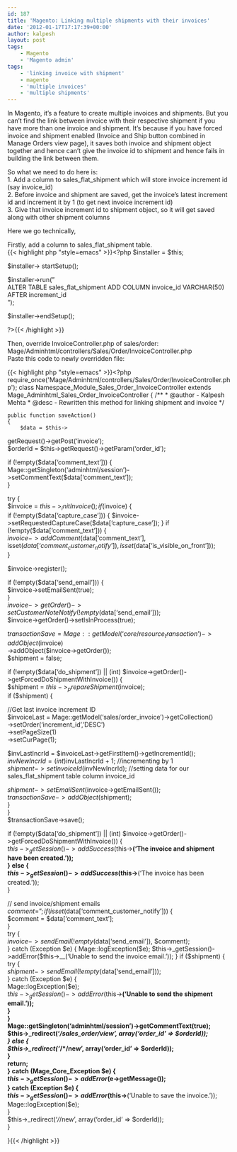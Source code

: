 ```yaml
---
id: 187
title: 'Magento: Linking multiple shipments with their invoices'
date: '2012-01-17T17:17:39+00:00'
author: kalpesh
layout: post
tags:
    - Magento
    - 'Magento admin'
tags:
    - 'linking invoice with shipment'
    - magento
    - 'multiple invoices'
    - 'multiple shipments'
---
```


In Magento, it’s a feature to create multiple invoices and shipments. But you can’t find the link between invoice with their respective shipment if you have more than one invoice and shipment. It’s because if you have forced invoice and shipment enabled (Invoice and Ship button combined in Manage Orders view page), it saves both invoice and shipment object together and hence can’t give the invoice id to shipment and hence fails in building the link between them.

So what we need to do here is:  
1\. Add a column to sales_flat_shipment which will store invoice increment id (say invoice_id)  
2\. Before invoice and shipment are saved, get the invoice’s latest increment id and increment it by 1 (to get next invoice increment id)  
3\. Give that invoice increment id to shipment object, so it will get saved along with other shipment columns

Here we go technically,  
  
Firstly, add a column to sales_flat_shipment table.  
{{< highlight php "style=emacs" >}}<?php $installer = $this;

$installer->
startSetup();

$installer->run(”  
ALTER TABLE sales_flat_shipment ADD COLUMN invoice_id VARCHAR(50) AFTER increment_id  
“);

$installer->endSetup();

?>{{< /highlight >}}

Then, override InvoiceController.php of sales/order: Mage/Adminhtml/controllers/Sales/Order/InvoiceController.php  
Paste this code to newly overridden file:

{{< highlight php "style=emacs" >}}<?php require_once('Mage/Adminhtml/controllers/Sales/Order/InvoiceController.php');
class Namespace_Module_Sales_Order_InvoiceController extends Mage_Adminhtml_Sales_Order_InvoiceController
{
    /**
     * @author - Kalpesh Mehta
     * @desc - Rewritten this method for linking shipment and invoice
     */

    public function saveAction()
    {
        $data = $this->
getRequest()->getPost(‘invoice’);  
 $orderId = $this->getRequest()->getParam(‘order_id’);

 if (!empty($data[‘comment_text’])) {  
 Mage::getSingleton(‘adminhtml/session’)->setCommentText($data[‘comment_text’]);  
 }

 try {  
 $invoice = $this->_initInvoice();  
 if ($invoice) {  
 if (!empty($data[‘capture_case’])) {  
 $invoice->setRequestedCaptureCase($data[‘capture_case’]);  
 }  
 if (!empty($data[‘comment_text’])) {  
 $invoice->addComment($data[‘comment_text’], isset($data[‘comment_customer_notify’]), isset($data[‘is_visible_on_front’]));  
 }

 $invoice->register();

 if (!empty($data[‘send_email’])) {  
 $invoice->setEmailSent(true);  
 }  
 $invoice->getOrder()->setCustomerNoteNotify(!empty($data[‘send_email’]));  
 $invoice->getOrder()->setIsInProcess(true);

 $transactionSave = Mage::getModel(‘core/resource_transaction’)  
 ->addObject($invoice)  
 ->addObject($invoice->getOrder());  
 $shipment = false;

 if (!empty($data[‘do_shipment’]) || (int) $invoice->getOrder()->getForcedDoShipmentWithInvoice()) {  
 $shipment = $this->_prepareShipment($invoice);  
 if ($shipment) {

 //Get last invoice increment ID  
 $invoiceLast = Mage::getModel(‘sales/order_invoice’)->getCollection()  
 ->setOrder(‘increment_id’,’DESC’)  
 ->setPageSize(1)  
 ->setCurPage(1);

 $invLastIncrId = $invoiceLast->getFirstItem()->getIncrementId();  
 $invNewIncrId = (int)$invLastIncrId + 1; //incrementing by 1  
 $shipment->setInvoiceId($invNewIncrId); //setting data for our sales_flat_shipment table column invoice_id

 $shipment->setEmailSent($invoice->getEmailSent());  
 $transactionSave->addObject($shipment);  
 }  
 }  
 $transactionSave->save();

 if (!empty($data[‘do_shipment’]) || (int) $invoice->getOrder()->getForcedDoShipmentWithInvoice()) {  
 $this->_getSession()->addSuccess($this->__(‘The invoice and shipment have been created.’));  
 } else {  
 $this->_getSession()->addSuccess($this->__(‘The invoice has been created.’));  
 }

 // send invoice/shipment emails  
 $comment = ”;  
 if (isset($data[‘comment_customer_notify’])) {  
 $comment = $data[‘comment_text’];  
 }  
 try {  
 $invoice->sendEmail(!empty($data[‘send_email’]), $comment);  
 } catch (Exception $e) {  
 Mage::logException($e);  
 $this->_getSession()->addError($this->__(‘Unable to send the invoice email.’));  
 }  
 if ($shipment) {  
 try {  
 $shipment->sendEmail(!empty($data[‘send_email’]));  
 } catch (Exception $e) {  
 Mage::logException($e);  
 $this->_getSession()->addError($this->__(‘Unable to send the shipment email.’));  
 }  
 }  
 Mage::getSingleton(‘adminhtml/session’)->getCommentText(true);  
 $this->_redirect(‘*/sales_order/view’, array(‘order_id’ => $orderId));  
 } else {  
 $this->_redirect(‘*/*/new’, array(‘order_id’ => $orderId));  
 }  
 return;  
 } catch (Mage_Core_Exception $e) {  
 $this->_getSession()->addError($e->getMessage());  
 } catch (Exception $e) {  
 $this->_getSession()->addError($this->__(‘Unable to save the invoice.’));  
 Mage::logException($e);  
 }  
 $this->_redirect(‘*/*/new’, array(‘order_id’ => $orderId));  
 }

}{{< /highlight >}}